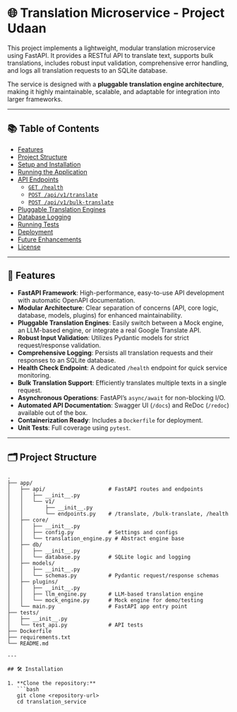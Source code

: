 # 🌐 Translation Microservice - Project Udaan

This project implements a lightweight, modular translation microservice using FastAPI. It provides a RESTful API to translate text, supports bulk translations, includes robust input validation, comprehensive error handling, and logs all translation requests to an SQLite database.

The service is designed with a **pluggable translation engine architecture**, making it highly maintainable, scalable, and adaptable for integration into larger frameworks.

---

## 📚 Table of Contents

- [Features](#features)
- [Project Structure](#project-structure)
- [Setup and Installation](#setup-and-installation)
- [Running the Application](#running-the-application)
- [API Endpoints](#api-endpoints)
  - [`GET /health`](#get-health)
  - [`POST /api/v1/translate`](#post-apiv1translate)
  - [`POST /api/v1/bulk-translate`](#post-apiv1bulk-translate)
- [Pluggable Translation Engines](#pluggable-translation-engines)
- [Database Logging](#database-logging)
- [Running Tests](#running-tests)
- [Deployment](#deployment)
- [Future Enhancements](#future-enhancements)
- [License](#license)

---

## 🚀 Features

- **FastAPI Framework**: High-performance, easy-to-use API development with automatic OpenAPI documentation.
- **Modular Architecture**: Clear separation of concerns (API, core logic, database, models, plugins) for enhanced maintainability.
- **Pluggable Translation Engines**: Easily switch between a Mock engine, an LLM-based engine, or integrate a real Google Translate API.
- **Robust Input Validation**: Utilizes Pydantic models for strict request/response validation.
- **Comprehensive Logging**: Persists all translation requests and their responses to an SQLite database.
- **Health Check Endpoint**: A dedicated `/health` endpoint for quick service monitoring.
- **Bulk Translation Support**: Efficiently translates multiple texts in a single request.
- **Asynchronous Operations**: FastAPI’s `async/await` for non-blocking I/O.
- **Automated API Documentation**: Swagger UI (`/docs`) and ReDoc (`/redoc`) available out of the box.
- **Containerization Ready**: Includes a `Dockerfile` for deployment.
- **Unit Tests**: Full coverage using `pytest`.

---

## 🗂️ Project Structure

```text
.
├── app/
│   ├── api/                    # FastAPI routes and endpoints
│   │   ├── __init__.py
│   │   └── v1/
│   │       ├── __init__.py
│   │       └── endpoints.py    # /translate, /bulk-translate, /health
│   ├── core/
│   │   ├── __init__.py
│   │   ├── config.py           # Settings and configs
│   │   └── translation_engine.py # Abstract engine base
│   ├── db/
│   │   ├── __init__.py
│   │   └── database.py         # SQLite logic and logging
│   ├── models/
│   │   ├── __init__.py
│   │   └── schemas.py          # Pydantic request/response schemas
│   ├── plugins/
│   │   ├── __init__.py
│   │   ├── llm_engine.py       # LLM-based translation engine
│   │   └── mock_engine.py      # Mock engine for demo/testing
│   └── main.py                 # FastAPI app entry point
├── tests/
│   ├── __init__.py
│   └── test_api.py             # API tests
├── Dockerfile
├── requirements.txt
└── README.md

---

## 🛠️ Installation

1. **Clone the repository:**
   ```bash
   git clone <repository-url>
   cd translation_service
   ```
